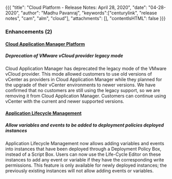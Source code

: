 {{{
"title": "Cloud Platform - Release Notes: April 28, 2020",
"date": "04-28-2020",
"author": "Madhu Pavanraj",
"keywords":["centurylink", "release notes", "cam", "alm", "cloud"],
"attachments": [],
"contentIsHTML": false
}}}

### Enhancements (2)

#### [Cloud Application Manager Platform](https://www.ctl.io/cloud-application-manager/)

##### Deprecation of VMware vCloud provider legacy mode

Cloud Application Manager has deprecated the legacy mode of the VMware vCloud provider. This mode allowed customers to use old versions of vCenter as providers in Cloud Application Manager while they planned for the upgrade of their vCenter environments to newer versions. We have confirmed that no customers are still using the legacy support, so we are removing it from Cloud Application Manager. Customers can continue using vCenter with the current and newer supported versions.

#### [Application Lifecycle Management](https://www.ctl.io/cloud-application-manager/application-lifecycle-management/)

##### Allow variables and events to be added to deployment policies deployed instances

Application Lifecycle Management now allows adding variables and events into instances that have been deployed through a Deployment Policy Box, instead of a Script Box. Users can now use the Life-Cycle Editor on these instances to add any event or variable if they have the corresponding write permissions. This feature is only available for newly deployed instances; the previously existing instances will not allow adding events or variables.

